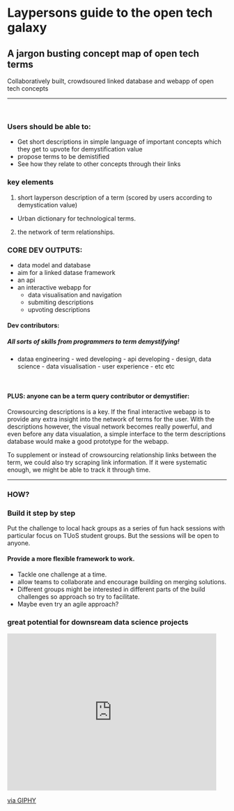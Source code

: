 # Laypersons guide to the open tech galaxy
## A jargon busting concept map of open tech terms

Collaboratively built, crowdsoured linked database and webapp of open tech concepts

***

<br>

### Users should be able to:
- Get short descriptions in simple language of important concepts which they get to upvote for demystification value
- propose terms to be demistified
- See how they relate to other concepts through their links 

### key elements
1. short layperson description of a term (scored by users according to demystication value)
- Urban dictionary for technological terms.
2. the network of term relationships.

### CORE DEV OUTPUTS:
- data model and database
- aim for a linked datase framework
- an api
- an interactive webapp for
  - data visualisation and navigation
  - submiting descriptions
  - upvoting descriptions

#### Dev contributors:
##### All sorts of skills from programmers to term demystifying!
- dataa engineering - wed developing - api developing - design, data science - data visualisation - user experience - etc etc

<br>

#### PLUS: anyone can be a term query contributor or demystifier:
Crowsourcing descriptions is a key. If the final interactive webapp is to provide any extra insight into the network of terms for the user. With the descriptions however, the visual network becomes really powerful, and even before any data visualation, a simple interface to the term descriptions database would make a good prototype for the webapp.

To supplement or instead of crowsourcing relationship links between the term, we could also try scraping link information. If it were systematic enough, we might be able to track it through time.

***

### HOW?
### Build it step by step

Put the challenge to local hack groups as a series of fun hack sessions with particular focus on TUoS student groups. But the sessions will be open to anyone. 

#### Provide a more flexible framework to work. 
- Tackle one challenge at a time.
- allow teams to collaborate and encourage building on merging solutions. 
- Different groups might be interested in different parts of the build challenges so approach so try to facilitate. 
- Maybe even try an agile approach?






### great potential for downsream data science projects

<iframe src="https://giphy.com/embed/kZEARnEy9ZSy4" width="480" height="360" frameBorder="0" class="giphy-embed" allowFullScreen></iframe><p><a href="https://giphy.com/gifs/galaxy-gif-kZEARnEy9ZSy4">via GIPHY</a></p>


